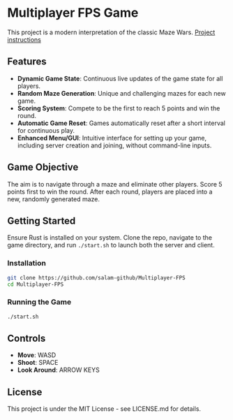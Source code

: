 # Multiplayer FPS Game

This project is a modern interpretation of the classic Maze Wars. [Project instructions](https://github.com/01-edu/public/tree/master/subjects/multiplayer-fps)

## Features

- **Dynamic Game State**: Continuous live updates of the game state for all players.
- **Random Maze Generation**: Unique and challenging mazes for each new game.
- **Scoring System**: Compete to be the first to reach 5 points and win the round.
- **Automatic Game Reset**: Games automatically reset after a short interval for continuous play.
- **Enhanced Menu/GUI**: Intuitive interface for setting up your game, including server creation and joining, without command-line inputs.

## Game Objective

The aim is to navigate through a maze and eliminate other players. Score 5 points first to win the round. After each round, players are placed into a new, randomly generated maze.

## Getting Started

Ensure Rust is installed on your system. Clone the repo, navigate to the game directory, and run `./start.sh` to launch both the server and client.

### Installation

```bash
git clone https://github.com/salam-github/Multiplayer-FPS
cd Multiplayer-FPS
```

### Running the Game

```bash
./start.sh
```

## Controls

- **Move**: WASD
- **Shoot**: SPACE
- **Look Around**: ARROW KEYS


## License

This project is under the MIT License - see LICENSE.md for details.
